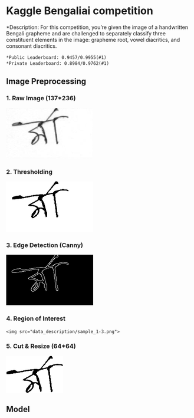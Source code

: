 # Kaggle Bengaliai competition

*Description:  For this competition, you’re given the image of a handwritten Bengali grapheme and are
challenged to separately classify three constituent elements in the image: grapheme root, vowel diacritics, and consonant diacritics.

    *Public Leaderboard: 0.9457/0.9955(#1)
    *Private Leaderboard: 0.8984/0.9762(#1)

## Image Preprocessing
### 1. Raw Image (137*236)
   <img src="data_description/sample_1-0.png">

### 2. Thresholding
   <img src="data_description/sample_1-1.png">

### 3. Edge Detection (Canny)
   <img src="data_description/sample_1-2.png">

### 4. Region of Interest
	<img src="data_description/sample_1-3.png">

### 5. Cut & Resize (64*64)
   <img src="data_description/sample_1-4.png">

## Model
